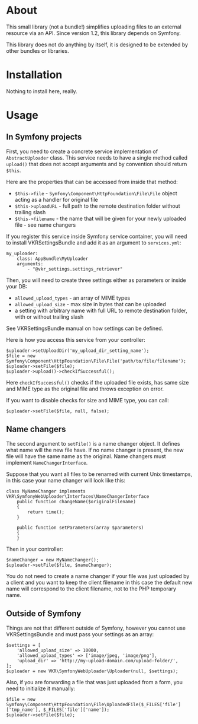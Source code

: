 About
=====

This small library (not a bundle!) simplifies uploading files to an external resource via
an API. Since version 1.2, this library depends on Symfony.

This library does not do anything by itself, it is designed to be extended by other
bundles or libraries.

Installation
============

Nothing to install here, really.

Usage
=====

In Symfony projects
-------------------

First, you need to create a concrete service implementation of ```AbstractUploader``` class.
This service needs to have a single method called ```upload()``` that does not accept
arguments and by convention should return ```$this```.

Here are the properties that can be accessed from inside that method:

- ```$this->file``` - ```Symfony\Component\HttpFoundation\File\File``` object acting as
a handler for original file
- ```$this->uploadURL``` - full path to the remote destination folder without trailing slash
- ```$this->filename``` - the name that will be given for your newly uploaded file -
see name changers

If you register this service inside Symfony service container, you will need to install
VKRSettingsBundle and add it as an argument to ```services.yml```:

```
my_uploader:
    class: AppBundle\MyUploader
    arguments:
        - "@vkr_settings.settings_retriever"
```

Then, you will need to create three settings either as parameters or inside your DB:
- ```allowed_upload_types``` - an array of MIME types
- ```allowed_upload_size``` - max size in bytes that can be uploaded
- a setting with arbitrary name with full URL to remote destination folder, with or without
trailing slash

See VKRSettingsBundle manual on how settings can be defined.

Here is how you access this service from your controller:

```
$uploader->setUploadDir('my_upload_dir_setting_name');
$file = new Symfony\Component\HttpFoundation\File\File('path/to/file/filename');
$uploader->setFile($file);
$uploader->upload()->checkIfSuccessful();
```

Here ```checkIfSuccessful()``` checks if the uploaded file exists, has same size and MIME
type as the original file and throws exception on error.

If you want to disable checks for size and MIME type, you can call:

```
$uploader->setFile($file, null, false);
```

Name changers
-------------

The second argument to ```setFile()``` is a name changer object. It defines what name will
the new file have. If no name changer is present, the new file will have the same name
as the original. Name changers must implement ```NameChangerInterface```.

Suppose that you want all files to be renamed with current Unix timestamps, in this case
your name changer will look like this:

```
class MyNameChanger implements VKR\SymfonyWebUploader\Interfaces\NameChangerInterface
    public function changeName($originalFilename)
    {
        return time();
    }

    public function setParameters(array $parameters)
    {
    }
```

Then in your controller:

```
$nameChanger = new MyNameChanger();
$uploader->setFile($file, $nameChanger);
```

You do not need to create a name changer if your file was just uploaded by a client
and you want to keep the client filename in this case the default new name will correspond
to the client filename, not to the PHP temporary name.

Outside of Symfony
------------------

Things are not that different outside of Symfony, however you cannot use VKRSettingsBundle
and must pass your settings as an array:

```
$settings = [
    'allowed_upload_size' => 10000,
    'allowed_upload_types' => ['image/jpeg, 'image/png'],
    'upload_dir' => 'http://my-upload-domain.com/upload-folder/',
];
$uploader = new VKR\SymfonyWebUploader\Uploader(null, $settings);
```

Also, if you are forwarding a file that was just uploaded from a form, you need to
initialize it manually:

```
$file = new Symfony\Component\HttpFoundation\File\UploadedFile($_FILES['file']['tmp_name'], $_FILES['file']['name']);
$uploader->setFile($file);
```

